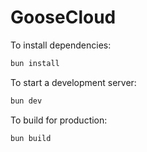 # GooseCloud

To install dependencies:

```bash
bun install
```

To start a development server:

```bash
bun dev
```

To build for production:

```bash
bun build
```

